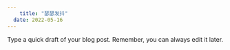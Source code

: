 ```yaml
---	
	title: "瑟瑟发抖"	
  date: 2022-05-16
---
```


Type a quick draft of your blog post. Remember, you can always edit it later.
